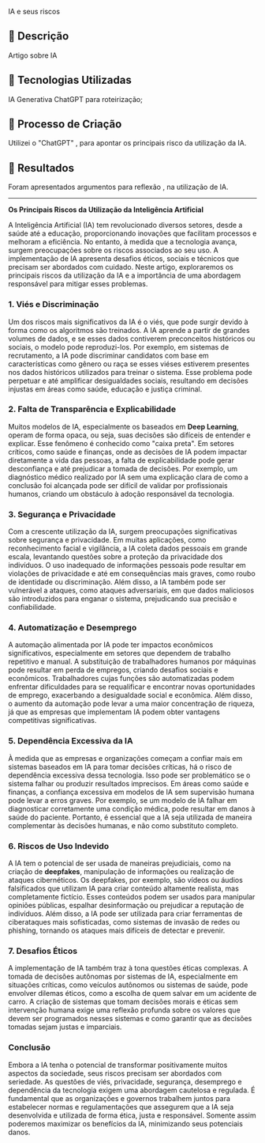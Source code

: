 IA  e seus  riscos

## 📒 Descrição
Artigo sobre IA

## 🤖 Tecnologias Utilizadas
IA Generativa ChatGPT para roteirização;

## 🧐 Processo de Criação
Utilizei o "ChatGPT" , para  apontar os principais  risco da utilização da IA.

## 🚀 Resultados

Foram apresentados argumentos para  reflexão , na utilização de IA.

--------------------------------------------------------------------------------------------------------------------------------------------------------------------------------------------------------------------------------------

**Os Principais Riscos da Utilização da Inteligência Artificial**

A Inteligência Artificial (IA) tem revolucionado diversos setores, desde a saúde até a educação, proporcionando inovações que facilitam processos e melhoram a eficiência. No entanto, à medida que a tecnologia avança, surgem preocupações sobre os riscos associados ao seu uso. A implementação de IA apresenta desafios éticos, sociais e técnicos que precisam ser abordados com cuidado. Neste artigo, exploraremos os principais riscos da utilização da IA e a importância de uma abordagem responsável para mitigar esses problemas.

### 1. **Viés e Discriminação**
Um dos riscos mais significativos da IA é o viés, que pode surgir devido à forma como os algoritmos são treinados. A IA aprende a partir de grandes volumes de dados, e se esses dados contiverem preconceitos históricos ou sociais, o modelo pode reproduzi-los. Por exemplo, em sistemas de recrutamento, a IA pode discriminar candidatos com base em características como gênero ou raça se esses viéses estiverem presentes nos dados históricos utilizados para treinar o sistema. Esse problema pode perpetuar e até amplificar desigualdades sociais, resultando em decisões injustas em áreas como saúde, educação e justiça criminal.

### 2. **Falta de Transparência e Explicabilidade**
Muitos modelos de IA, especialmente os baseados em **Deep Learning**, operam de forma opaca, ou seja, suas decisões são difíceis de entender e explicar. Esse fenômeno é conhecido como "caixa preta". Em setores críticos, como saúde e finanças, onde as decisões de IA podem impactar diretamente a vida das pessoas, a falta de explicabilidade pode gerar desconfiança e até prejudicar a tomada de decisões. Por exemplo, um diagnóstico médico realizado por IA sem uma explicação clara de como a conclusão foi alcançada pode ser difícil de validar por profissionais humanos, criando um obstáculo à adoção responsável da tecnologia.

### 3. **Segurança e Privacidade**
Com a crescente utilização da IA, surgem preocupações significativas sobre segurança e privacidade. Em muitas aplicações, como reconhecimento facial e vigilância, a IA coleta dados pessoais em grande escala, levantando questões sobre a proteção da privacidade dos indivíduos. O uso inadequado de informações pessoais pode resultar em violações de privacidade e até em consequências mais graves, como roubo de identidade ou discriminação. Além disso, a IA também pode ser vulnerável a ataques, como ataques adversariais, em que dados maliciosos são introduzidos para enganar o sistema, prejudicando sua precisão e confiabilidade.

### 4. **Automatização e Desemprego**
A automação alimentada por IA pode ter impactos econômicos significativos, especialmente em setores que dependem de trabalho repetitivo e manual. A substituição de trabalhadores humanos por máquinas pode resultar em perda de empregos, criando desafios sociais e econômicos. Trabalhadores cujas funções são automatizadas podem enfrentar dificuldades para se requalificar e encontrar novas oportunidades de emprego, exacerbando a desigualdade social e econômica. Além disso, o aumento da automação pode levar a uma maior concentração de riqueza, já que as empresas que implementam IA podem obter vantagens competitivas significativas.

### 5. **Dependência Excessiva da IA**
À medida que as empresas e organizações começam a confiar mais em sistemas baseados em IA para tomar decisões críticas, há o risco de dependência excessiva dessa tecnologia. Isso pode ser problemático se o sistema falhar ou produzir resultados imprecisos. Em áreas como saúde e finanças, a confiança excessiva em modelos de IA sem supervisão humana pode levar a erros graves. Por exemplo, se um modelo de IA falhar em diagnosticar corretamente uma condição médica, pode resultar em danos à saúde do paciente. Portanto, é essencial que a IA seja utilizada de maneira complementar às decisões humanas, e não como substituto completo.

### 6. **Riscos de Uso Indevido**
A IA tem o potencial de ser usada de maneiras prejudiciais, como na criação de **deepfakes**, manipulação de informações ou realização de ataques cibernéticos. Os deepfakes, por exemplo, são vídeos ou áudios falsificados que utilizam IA para criar conteúdo altamente realista, mas completamente fictício. Esses conteúdos podem ser usados para manipular opiniões públicas, espalhar desinformação ou prejudicar a reputação de indivíduos. Além disso, a IA pode ser utilizada para criar ferramentas de ciberataques mais sofisticadas, como sistemas de invasão de redes ou phishing, tornando os ataques mais difíceis de detectar e prevenir.

### 7. **Desafios Éticos**
A implementação de IA também traz à tona questões éticas complexas. A tomada de decisões autônomas por sistemas de IA, especialmente em situações críticas, como veículos autônomos ou sistemas de saúde, pode envolver dilemas éticos, como a escolha de quem salvar em um acidente de carro. A criação de sistemas que tomam decisões morais e éticas sem intervenção humana exige uma reflexão profunda sobre os valores que devem ser programados nesses sistemas e como garantir que as decisões tomadas sejam justas e imparciais.

### Conclusão
Embora a IA tenha o potencial de transformar positivamente muitos aspectos da sociedade, seus riscos precisam ser abordados com seriedade. As questões de viés, privacidade, segurança, desemprego e dependência da tecnologia exigem uma abordagem cautelosa e regulada. É fundamental que as organizações e governos trabalhem juntos para estabelecer normas e regulamentações que assegurem que a IA seja desenvolvida e utilizada de forma ética, justa e responsável. Somente assim poderemos maximizar os benefícios da IA, minimizando seus potenciais danos.


